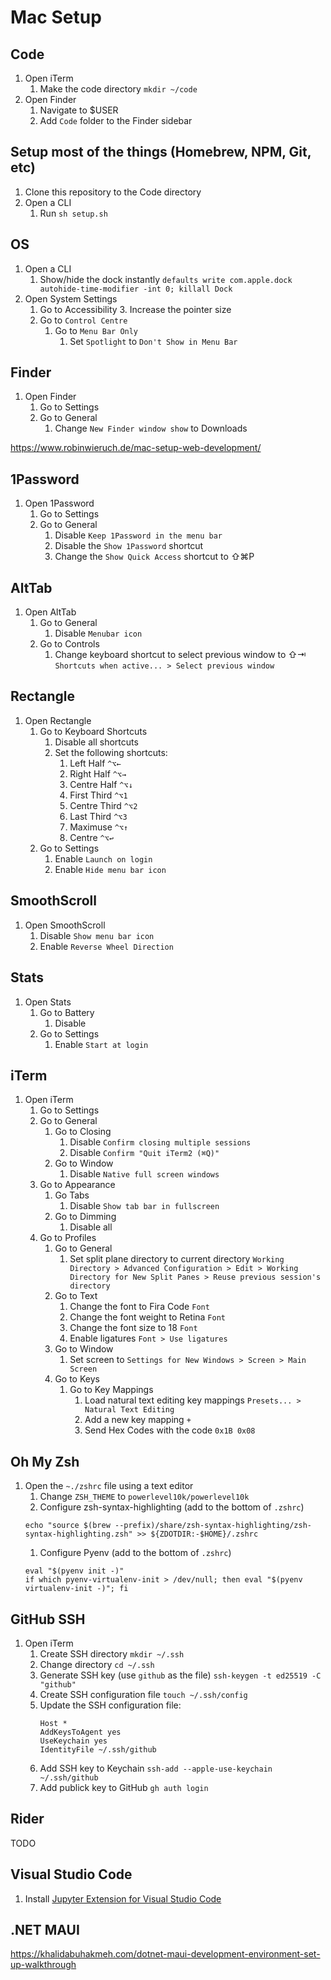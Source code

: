 # Mac Setup

## Code

1. Open iTerm
    1. Make the code directory `mkdir ~/code`
1. Open Finder
    1. Navigate to $USER
    1. Add `Code` folder to the Finder sidebar

## Setup most of the things (Homebrew, NPM, Git, etc)

1. Clone this repository to the Code directory
1. Open a CLI
    1. Run `sh setup.sh`

## OS

1. Open a CLI
    1. Show/hide the dock instantly `defaults write com.apple.dock autohide-time-modifier -int 0; killall Dock`
1. Open System Settings
    1. Go to Accessibility
        3. Increase the pointer size
    1. Go to `Control Centre`
        1. Go to `Menu Bar Only`
            1. Set `Spotlight` to `Don't Show in Menu Bar`

## Finder

1. Open Finder 
    1. Go to Settings
    1. Go to General
        1. Change `New Finder window show` to Downloads

https://www.robinwieruch.de/mac-setup-web-development/

## 1Password

1. Open 1Password
    1. Go to Settings
    1. Go to General
        1. Disable `Keep 1Password in the menu bar`
        1. Disable the `Show 1Password` shortcut
        1. Change the `Show Quick Access` shortcut to ⇧⌘P

## AltTab

1. Open AltTab
    1. Go to General
        1. Disable `Menubar icon`
    1. Go to Controls
        1. Change keyboard shortcut to select previous window to ⇧⇥ `Shortcuts when active... > Select previous window`

## Rectangle

1. Open Rectangle
    1. Go to Keyboard Shortcuts
        1. Disable all shortcuts
        1. Set the following shortcuts:
            1. Left Half `^⌥←`
            1. Right Half `^⌥→`
            1. Centre Half `^⌥↓`
            1. First Third `^⌥1`
            1. Centre Third `^⌥2`
            1. Last Third `^⌥3`
            1. Maximuse `^⌥↑`
            1. Centre `^⌥↩`
    1. Go to Settings
        1.  Enable `Launch on login`
        1.  Enable `Hide menu bar icon`
  
## SmoothScroll

1. Open SmoothScroll
    1. Disable `Show menu bar icon`
    1. Enable `Reverse Wheel Direction`

## Stats

1. Open Stats
    1. Go to Battery
        1. Disable
    1. Go to Settings
        1. Enable `Start at login`

## iTerm

1. Open iTerm
    1. Go to Settings
    1. Go to General
        1. Go to Closing
            1. Disable `Confirm closing multiple sessions`
            1. Disable `Confirm "Quit iTerm2 (⌘Q)"`
        1. Go to Window
            1. Disable `Native full screen windows`
    1. Go to Appearance
        1. Go Tabs
            1. Disable `Show tab bar in fullscreen`
        1. Go to Dimming
            1. Disable all 
    1. Go to Profiles
        1. Go to General
            1. Set split plane directory to current directory `Working Directory > Advanced Configuration > Edit > Working Directory for New Split Panes > Reuse previous session's directory`
        1. Go to Text
            1. Change the font to Fira Code `Font`
            1. Change the font weight to Retina `Font`
            1. Change the font size to 18 `Font`
            1. Enable ligatures `Font > Use ligatures`
        1. Go to Window
            1. Set screen to `Settings for New Windows > Screen > Main Screen`
        1. Go to Keys
            1. Go to Key Mappings
                1. Load natural text editing key mappings `Presets... > Natural Text Editing`
                2. Add a new key mapping `+`
                3. Send Hex Codes with the code `0x1B 0x08`

## Oh My Zsh

1. Open the `~./zshrc` file using a text editor
    1. Change `ZSH_THEME` to `powerlevel10k/powerlevel10k`
    1. Configure zsh-syntax-highlighting (add to the bottom of `.zshrc`) 
    ```
    echo "source $(brew --prefix)/share/zsh-syntax-highlighting/zsh-syntax-highlighting.zsh" >> ${ZDOTDIR:-$HOME}/.zshrc
    ```
    1. Configure Pyenv (add to the bottom of `.zshrc`)
    ```
    eval "$(pyenv init -)"
    if which pyenv-virtualenv-init > /dev/null; then eval "$(pyenv virtualenv-init -)"; fi
    ```

## GitHub SSH

1. Open iTerm
    1. Create SSH directory `mkdir ~/.ssh`
    1. Change directory `cd ~/.ssh`
    1. Generate SSH key (use `github` as the file) `ssh-keygen -t ed25519 -C "github"`
    1. Create SSH configuration file `touch ~/.ssh/config`
    1. Update the SSH configuration file:
        ```
        Host *
        AddKeysToAgent yes
        UseKeychain yes
        IdentityFile ~/.ssh/github
        ```
    1. Add SSH key to Keychain `ssh-add --apple-use-keychain ~/.ssh/github`
    1. Add publick key to GitHub `gh auth login`

## Rider

TODO

## Visual Studio Code

1. Install [Jupyter Extension for Visual Studio Code](https://marketplace.visualstudio.com/items?itemName=ms-toolsai.jupyter)

## .NET MAUI

https://khalidabuhakmeh.com/dotnet-maui-development-environment-set-up-walkthrough
